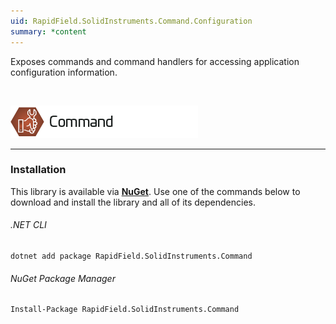 ```yaml
---
uid: RapidField.SolidInstruments.Command.Configuration
summary: *content
---
```


<!--
Copyright (c) RapidField LLC. Licensed under the MIT License. See LICENSE.txt in the project root for license information.
-->

Exposes commands and command handlers for accessing application configuration information.

<br />

![Command label](../images/Label.Command.300w.png)
- - -

### Installation

This library is available via [**NuGet**](https://docs.microsoft.com/en-us/nuget/quickstart/install-and-use-a-package-in-visual-studio). Use one of the commands below to download and install the library and all of its dependencies.

###### .NET CLI

```shell
dotnet add package RapidField.SolidInstruments.Command
```

###### NuGet Package Manager

```shell
Install-Package RapidField.SolidInstruments.Command
```